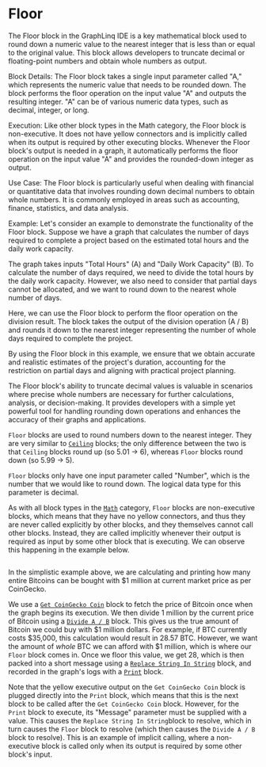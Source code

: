 # Floor

The Floor block in the GraphLinq IDE is a key mathematical block used to round down a numeric value to the nearest integer that is less than or equal to the original value. This block allows developers to truncate decimal or floating-point numbers and obtain whole numbers as output.

Block Details: The Floor block takes a single input parameter called "A," which represents the numeric value that needs to be rounded down. The block performs the floor operation on the input value "A" and outputs the resulting integer. "A" can be of various numeric data types, such as decimal, integer, or long.

Execution: Like other block types in the Math category, the Floor block is non-executive. It does not have yellow connectors and is implicitly called when its output is required by other executing blocks. Whenever the Floor block's output is needed in a graph, it automatically performs the floor operation on the input value "A" and provides the rounded-down integer as output.

Use Case: The Floor block is particularly useful when dealing with financial or quantitative data that involves rounding down decimal numbers to obtain whole numbers. It is commonly employed in areas such as accounting, finance, statistics, and data analysis.

Example: Let's consider an example to demonstrate the functionality of the Floor block. Suppose we have a graph that calculates the number of days required to complete a project based on the estimated total hours and the daily work capacity.

The graph takes inputs "Total Hours" (A) and "Daily Work Capacity" (B). To calculate the number of days required, we need to divide the total hours by the daily work capacity. However, we also need to consider that partial days cannot be allocated, and we want to round down to the nearest whole number of days.

Here, we can use the Floor block to perform the floor operation on the division result. The block takes the output of the division operation (A / B) and rounds it down to the nearest integer representing the number of whole days required to complete the project.

By using the Floor block in this example, we ensure that we obtain accurate and realistic estimates of the project's duration, accounting for the restriction on partial days and aligning with practical project planning.

The Floor block's ability to truncate decimal values is valuable in scenarios where precise whole numbers are necessary for further calculations, analysis, or decision-making. It provides developers with a simple yet powerful tool for handling rounding down operations and enhances the accuracy of their graphs and applications.



`Floor` blocks are used to round numbers down to the nearest integer. They are very similar to [`Ceiling`](ceiling.md) blocks; the only difference between the two is that `Ceiling` blocks round up (so 5.01 -> 6), whereas `Floor` blocks round down (so 5.99 -> 5).

`Floor` blocks only have one input parameter called "Number", which is the number that we would like to round down. The logical data type for this parameter is decimal.

As with all block types in the [`Math`](./) category, `Floor` blocks are non-executive blocks, which means that they have no yellow connectors, and thus they are never called explicitly by other blocks, and they themselves cannot call other blocks. Instead, they are called implicitly whenever their output is required as input by some other block that is executing. We can observe this happening in the example below.

<figure><img src="https://i.imgur.com/W2U8JXU.png" alt=""><figcaption></figcaption></figure>

In the simplistic example above, we are calculating and printing how many entire Bitcoins can be bought with $1 million at current market price as per CoinGecko.

We use a [`Get CoinGecko Coin`](../../blocks-exchange/coingecko/get-coingecko-coin.md) block to fetch the price of Bitcoin once when the graph begins its execution. We then divide 1 million by the current price of Bitcoin using a [`Divide A / B`](divide-a-b.md) block. This gives us the true amount of Bitcoin we could buy with $1 million dollars. For example, if BTC currently costs $35,000, this calculation would result in 28.57 BTC. However, we want the amount of _whole_ BTC we can afford with $1 million, which is where our `Floor` block comes in. Once we floor this value, we get 28, which is then packed into a short message using a [`Replace String In String`](../string/replace-string-in-string.md) block, and recorded in the graph's logs with a [`Print`](../log/print.md) block.&#x20;

Note that the yellow executive output on the `Get CoinGecko Coin` block is plugged directly into the `Print` block, which means that this is the next block to be called after the `Get CoinGecko Coin` block. However, for the `Print` block to execute, its "Message" parameter must be supplied with a value. This causes the `Replace String In String`block to resolve, which in turn causes the `Floor` block to resolve (which then causes the `Divide A / B` block to resolve). This is an example of implicit calling, where a non-executive block is called only when its output is required by some other block's input.
